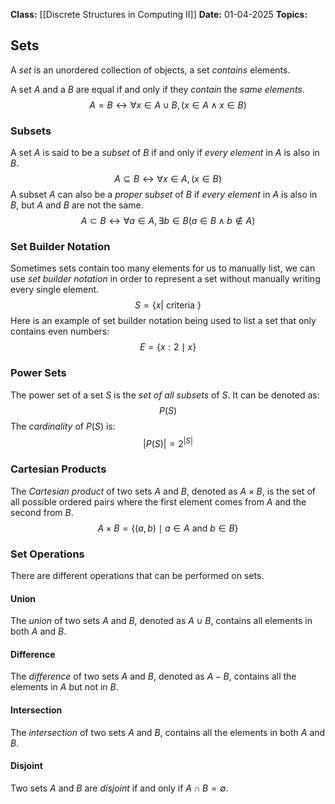 **Class:** [[Discrete Structures in Computing II]]
**Date:** 01-04-2025
**Topics:**

## Sets
A *set* is an unordered collection of objects, a set *contains* elements.

A set $A$ and a $B$ are equal if and only if they *contain* the *same elements*.
$$A=B \leftrightarrow \forall x\in A \cup B ,(x \in A \wedge x \in B)$$
### Subsets
A set $A$ is said to be a *subset* of $B$ if and only if *every element* in $A$ is also in $B$.
$$A \subseteq B \leftrightarrow \forall x \in A , (x \in B)$$
A subset $A$ can also be a *proper subset* of $B$ if *every element* in $A$ is also in $B$, but $A$ and $B$ are not the same.
$$A \subset B \leftrightarrow \forall a \in A, \exists b \in B(a \in B \wedge b \notin A)$$
### Set Builder Notation
Sometimes sets contain too many elements for us to manually list, we can use *set builder notation* in order to represent a set without manually writing every single element.
$$S = \{ x | \text{ criteria } \}$$
Here is an example of set builder notation being used to list a set that only contains even numbers:
$$E = \{ x : 2 \mid x \}$$
### Power Sets
The power set of a set $S$ is the *set of all subsets* of $S$. It can be denoted as:
$$P(S)$$
The *cardinality* of $P(S)$ is:
$$|P(S)| = 2^{|S|}$$
### Cartesian Products
The *Cartesian product* of two sets $A$ and $B$, denoted as $A \times B$, is the set of all possible ordered pairs where the first element comes from $A$ and the second from $B$.
$$A \times B = \{ (a,b) \mid a \in A \text{ and } b \in B\}$$
### Set Operations
There are different operations that can be performed on sets.

#### Union
The *union* of two sets $A$ and $B$, denoted as $A \cup B$, contains all elements in both $A$ and $B$.

#### Difference
The *difference* of two sets $A$ and $B$, denoted as $A-B$, contains all the elements in $A$ but not in $B$.

#### Intersection
The *intersection* of two sets $A$ and $B$, contains all the elements in both $A$ and $B$.

#### Disjoint
Two sets $A$ and $B$ are *disjoint* if and only if $A \cap B = \emptyset$.
